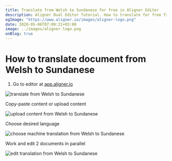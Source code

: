 ```yaml
---
title: Translate from Welsh to Sundanese for free in Aligner Editor
description: Aligner Dual Editor Tutorial. How to translate for free from Welsh to Sundanese. Aligner is multilingual document management platform. 
ogImage: "https://www.aligner.io/images/aligner-logo.png"
date: 2020-05-06T07:09:21+03:00
image: ../images/aligner-logo.png
onBlog: true
---
```


# How to translate document from Welsh to Sundanese

1. Go to editor at [app.aligner.io](https://app.aligner.io "Aligner App web page")

![translate from Welsh to Sundanese](../aligner-blank-editor.png "translate from Welsh to Sundanese")

Copy-paste content or upload content

![upload content from Welsh to Sundanese](../aligner-uploaded-document.png "upload content from Welsh to Sundanese")

Choose desired language

![choose machine translation from Welsh to Sundanese](../aligner-language-dropdown.png "choose machine translation from Welsh to Sundanese")

Work and edit 2 documents in parallel

![edit translation from Welsh to Sundanese](../aligner-double-sitded-editor.png "edit translation from Welsh to Sundanese")

